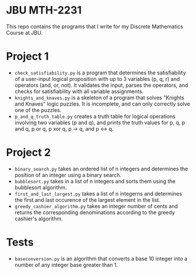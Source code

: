 # JBU MTH-2231
This repo contains the programs that I write for my Discrete Mathematics Course at JBU.

# Project 1
- `check_satisfiability.py` is a program that determines the satisfiability of a user-input logical proposition with up to 3 variables (p, q, r) and operators (and, or, not). It validates the input, parses the operators, and checks for satisfiability with all variable assignments.
- `knights_and_knaves.py` is a skeleton of a program that solves "Knights and Knaves" logic puzzles. It is incomplete, and can only correctly solve one of the puzzles.
- `p_and_q_truth_table.py` creates a truth table for logical operations involving two variables (p and q), and prints the truth values for p, q, p and q, p or q, p xor q, p -> q, and p <-> q.

# Project 2
- `binary_search.py` takes an ordered list of n integers and determines the position of an integer using a binary search.
- `bubblesort.py` takes in a list of n integers and sorts them using the bubblesort algorithm.
- `first_and_last_largest.py` takes a list of n integerns and determines the first and last occurence of the largest element in the list.
- `greedy_cashier_algorithm.py` takes an integer number of cents and returns the corresponding denominations according to the greedy cashier's algorithm.

# Tests
- `baseconversion.py` is an algorithm that converts a base 10 integer into a number of any integer base greater than 1.


